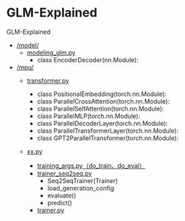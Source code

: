 # GLM-Explained
GLM-Explained

* [/model/](./model/)
   * [modeling_glm.py](/model/modeling_glm.py)
     * class EncoderDecoder(nn.Module):
* [/mpu/](./mpu/)
  * [transformer.py](/mpu/transformer.py)
    * class PositionalEmbedding(torch.nn.Module):
    * class ParallelCrossAttention(torch.nn.Module):
    * class ParallelSelfAttention(torch.nn.Module):
    * class ParallelMLP(torch.nn.Module):
    * class ParallelDecoderLayer(torch.nn.Module):
    * class ParallelTransformerLayer(torch.nn.Module):
    * class GPT2ParallelTransformer(torch.nn.Module):
   
   * [xx.py](./src/utils/peft_trainer.py) 
     * [training_args.py（do_train、do_eval）](/src/transformers/training_args.py)
     * [trainer_seq2seq.py](/src/transformers/trainer_seq2seq.py)
       * Seq2SeqTrainer(Trainer)
       * load_generation_config
       * evaluate()
       * predict()
     * [trainer.py](/src/transformers/trainer.py)


